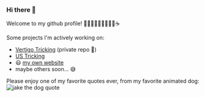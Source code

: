 ### Hi there 👋

Welcome to my github profile! 🧑🏽‍🦱👨🏽‍💻🤸🏽‍♂️☕️

Some projects I'm actively working on:
- [Vertigo Tricking](https://vertigotricking.com) (private repo 😬)
- [US Tricking](https://github.com/USTricking/USTricking.com)
- 😃 [my own website](https://mikaelmantis.com)
- maybe others soon... 😅

Please enjoy one of my favorite quotes ever, from my favorite animated dog:
![jake the dog quote](https://i.kym-cdn.com/photos/images/newsfeed/001/141/641/6dc.gif)
<!--
**mantism/mantism** is a ✨ _special_ ✨ repository because its `README.md` (this file) appears on your GitHub profile.

Here are some ideas to get you started:

- 🔭 I’m currently working on ...
- 🌱 I’m currently learning ...
- 👯 I’m looking to collaborate on ...
- 🤔 I’m looking for help with ...
- 💬 Ask me about ...
- 📫 How to reach me: ...
- 😄 Pronouns: ...
- ⚡ Fun fact: ...
-->

